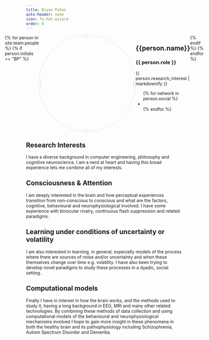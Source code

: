 ```yaml
---
title: Bryan Paton
auto-header: none
icon: fa-hat-wizard
order: 8
---
```


<head>
<style>
img.portrait {
  border-radius: 50%;
  width: 300px;
  border: 1px solid #ddd;
  padding: 5px;
}
.row {
  display: flex;
  justify-content: center;
}
</style>
</head>

<section>
  <div class="row">
  {% for person in site.team.people %}
	{% if person.initials == "BP" %}
	  <div class="col">
		<img class="portrait" src="{{ person.image }}" alt="">
	  </div>
	  <div class="col">
	      <h2> {{person.name}} </h2>
              <h3> {{ person.role }} </h3>
		 {{ person.research_interest | markdownify }}
		 <ul class="icons">
		{% for network in person.social %}
		  <li><a href="{{- network.url -}}" class="{{ network.icon }} fa-2x"></a></li>
		{% endfor %}
		</ul>
	  </div>
	{% endif %}
  {% endfor %}
  </div>
</section>

## Research Interests
I have a diverse background in computer engineering, philosophy and cognitive neuroscience. I am a nerd at heart and having this broad experience lets me combine all of my interests.

## Consciousness & Attention
 I am deeply interested in the brain and how perceptual experiences transition from non-conscious to conscious and what are the factors, cognitive, behavioural and neurophysiological involved. I have some experience with binocular rivalry, continuous flash suppression and related paradigms.

## Learning under conditions of uncertainty or volatility
I am also interested in learning, in general, especially models of the process where there are sources of noise and/or uncertainty and when these themselves change over time e.g. volatility. I have also been trying to develop novel paradigms to study these processes in a dyadic, social setting.

## Computational models
Finally I have in interest in how the brain works, and the methods used to study it, having a long background in EEG, MRI and many other related technologies. By combining these methods of data collection and using computational models of the behavioural and neurophysiological mechanisms involved I hope to gain more insight in these phenomena in both the healthy brain and its pathophysiology including Schizophrenia, Autism Spectrum Disorder and Dementia.
